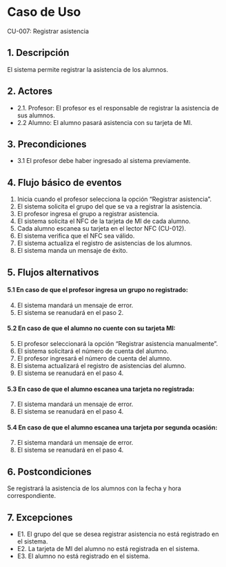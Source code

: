 # Caso de Uso
CU-007: Registrar asistencia

## 1. Descripción
El sistema permite registrar la asistencia de los alumnos.

## 2. Actores
- 2.1. Profesor: El profesor es el responsable de registrar la asistencia de sus alumnos.
- 2.2 Alumno: El alumno pasará asistencia con su tarjeta de MI.

## 3. Precondiciones
- 3.1 El profesor debe haber ingresado al sistema previamente.

## 4. Flujo básico de eventos
1. Inicia cuando el profesor selecciona la opción “Registrar asistencia”.
2. El sistema solicita el grupo del que se va a registrar la asistencia.
3. El profesor ingresa el grupo a registrar asistencia.
4. El sistema solicita el NFC de la tarjeta de MI de cada alumno.
5. Cada alumno escanea su tarjeta en el lector NFC (CU-012).
6. El sistema verifica que el NFC sea válido.
7. El sistema actualiza el registro de asistencias de los alumnos.
8. El sistema manda un mensaje de éxito.

## 5. Flujos alternativos
#### 5.1 En caso de que el profesor ingresa un grupo no registrado:
4. El sistema mandará un mensaje de error.
5. El sistema se reanudará en el paso 2.
#### 5.2 En caso de que el alumno no cuente con su tarjeta MI:
5. El profesor seleccionará la opción “Registrar asistencia manualmente”.
6. El sistema solicitará el número de cuenta del alumno.
7. El profesor ingresará el número de cuenta del alumno.
8. El sistema actualizará el registro de asistencias del alumno.
9. El sistema se reanudará en el paso 4.
#### 5.3 En caso de que el alumno escanea una tarjeta no registrada:
7. El sistema mandará un mensaje de error.
8. El sistema se reanudará en el paso 4.
#### 5.4 En caso de que el alumno escanea una tarjeta por segunda ocasión:
7. El sistema mandará un mensaje de error.
8. El sistema se reanudará en el paso 4.

## 6. Postcondiciones
Se registrará la asistencia de los alumnos con la fecha y hora correspondiente.

## 7. Excepciones
- E1. El grupo del que se desea registrar asistencia no está registrado en el sistema.
- E2. La tarjeta de MI del alumno no está registrada en el sistema.
- E3. El alumno no está registrado en el sistema.
